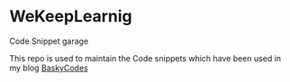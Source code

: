 # WeKeepLearnig
Code Snippet garage

This repo is used to maintain the Code snippets which have been used in my blog [BaskyCodes](http://bassam.ml/)

